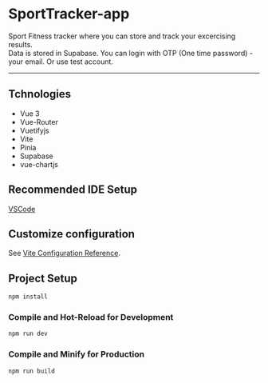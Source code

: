 # SportTracker-app

Sport Fitness tracker where you can store and track your excercising results.  
Data is stored in Supabase.
You can login with OTP (One time password) - your email. Or use test account.

---

## Tchnologies
- Vue 3
- Vue-Router
- Vuetifyjs
- Vite
- Pinia
- Supabase
- vue-chartjs


## Recommended IDE Setup

[VSCode](https://code.visualstudio.com/) 

## Customize configuration

See [Vite Configuration Reference](https://vitejs.dev/config/).

## Project Setup

```sh
npm install
```

### Compile and Hot-Reload for Development

```sh
npm run dev
```

### Compile and Minify for Production

```sh
npm run build
```

